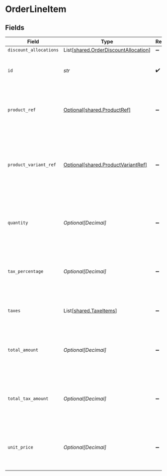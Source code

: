 # OrderLineItem


## Fields

| Field                                                                                        | Type                                                                                         | Required                                                                                     | Description                                                                                  | Example                                                                                      |
| -------------------------------------------------------------------------------------------- | -------------------------------------------------------------------------------------------- | -------------------------------------------------------------------------------------------- | -------------------------------------------------------------------------------------------- | -------------------------------------------------------------------------------------------- |
| `discount_allocations`                                                                       | List[[shared.OrderDiscountAllocation](../../models/shared/orderdiscountallocation.md)]       | :heavy_minus_sign:                                                                           | N/A                                                                                          |                                                                                              |
| `id`                                                                                         | *str*                                                                                        | :heavy_check_mark:                                                                           | A unique, persistent identifier for this record                                              | 13d946f0-c5d5-42bc-b092-97ece17923ab                                                         |
| `product_ref`                                                                                | [Optional[shared.ProductRef]](../../models/shared/productref.md)                             | :heavy_minus_sign:                                                                           | Reference that links the line item to the correct product details.                           |                                                                                              |
| `product_variant_ref`                                                                        | [Optional[shared.ProductVariantRef]](../../models/shared/productvariantref.md)               | :heavy_minus_sign:                                                                           | Reference that links the line item to the specific version of product that has been ordered. |                                                                                              |
| `quantity`                                                                                   | *Optional[Decimal]*                                                                          | :heavy_minus_sign:                                                                           | Number of units of the product sold.<br/>For refunds, quantity is negative.<br/>             |                                                                                              |
| `tax_percentage`                                                                             | *Optional[Decimal]*                                                                          | :heavy_minus_sign:                                                                           | Percentage rate (from 0 to 100) of any sales tax applied to the unit price.                  | 0                                                                                            |
| `taxes`                                                                                      | List[[shared.TaxeItems](../../models/shared/taxeitems.md)]                                   | :heavy_minus_sign:                                                                           | Taxes breakdown as applied to order lines.                                                   |                                                                                              |
| `total_amount`                                                                               | *Optional[Decimal]*                                                                          | :heavy_minus_sign:                                                                           | Total amount of the line item, including discounts and tax.                                  |                                                                                              |
| `total_tax_amount`                                                                           | *Optional[Decimal]*                                                                          | :heavy_minus_sign:                                                                           | Total amount of tax applied to the line item, factoring in any discounts.                    |                                                                                              |
| `unit_price`                                                                                 | *Optional[Decimal]*                                                                          | :heavy_minus_sign:                                                                           | Price per unit of goods or services, excluding discounts and tax.                            |                                                                                              |